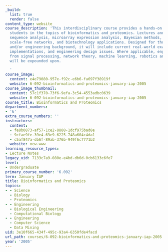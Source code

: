 ```yaml
---
_build:
  list: true
  render: false
content_type: website
course_description: 'This interdisciplinary course provides a hands-on approach to
  students in the topics of bioinformatics and proteomics. Lectures and labs cover
  sequence analysis, microarray expression analysis, Bayesian methods, control theory,
  scale-free networks, and biotechnology applications. Designed for those with a computational
  and/or engineering background, it will include current real-world examples, actual
  implementations, and engineering design issues. Where applicable, engineering issues
  from signal processing, network theory, machine learning, robotics and other domains
  will be expounded upon.

  '
course_image:
  content: e4e79080-957e-f92c-e6b6-fa697f38919f
  website: 6-092-bioinformatics-and-proteomics-january-iap-2005
course_image_thumbnail:
  content: 57c1f370-73f6-9efa-3c54-4553adbc0639
  website: 6-092-bioinformatics-and-proteomics-january-iap-2005
course_title: Bioinformatics and Proteomics
department_numbers:
- '6'
extra_course_numbers: ''
instructors:
  content:
  - fe8b0873-af57-1ce2-8888-1dcf975bad8e
  - 9cfae9fe-39e4-63e9-6225-748a604c4da1
  - c5af847a-db6f-89ab-376b-949f6c7771b2
  website: ocw-www
learning_resource_types:
- Lecture Notes
legacy_uid: 7133c7a9-080e-e4bd-db6d-0cb6133c6fe7
level:
- Undergraduate
primary_course_number: '6.092'
term: January IAP
title: Bioinformatics and Proteomics
topics:
- - Science
  - Biology
  - Proteomics
- - Engineering
  - Biological Engineering
  - Computational Biology
- - Engineering
  - Computer Science
  - Data Mining
uid: 3e10f665-434f-495c-93a4-6350fde4facd
url_path: courses/6-092-bioinformatics-and-proteomics-january-iap-2005
year: '2005'
---
```

